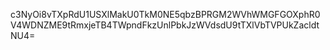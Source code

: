 c3NyOi8vTXpRdU1USXlMakU0TkM0NE5qbzBPRGM2WVhWMGFGOXphR0V4WDNZME9tRmxjeTB4TWpndFkzUnlPbkJzWVdsdU9tTXlVbTVPUkZacldtNU4=